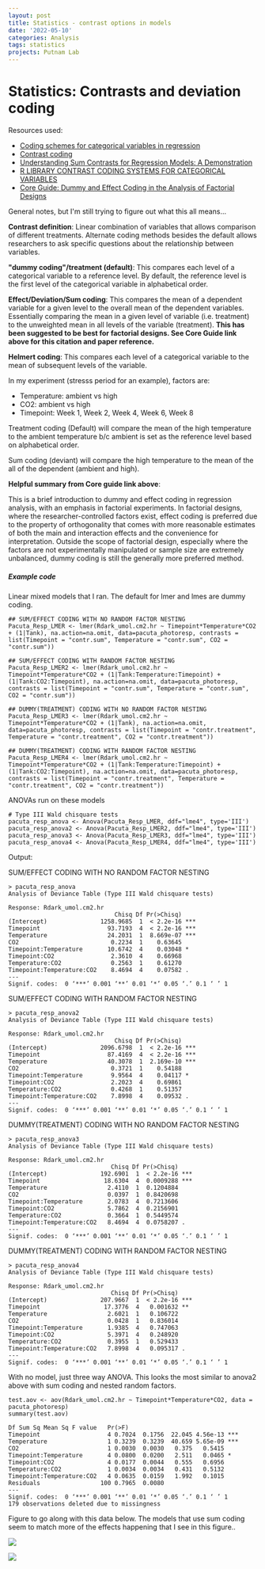 ```yaml
---
layout: post
title: Statistics - contrast options in models
date: '2022-05-10'
categories: Analysis
tags: statistics
projects: Putnam Lab
---
```


# Statistics: Contrasts and deviation coding

Resources used:  
- [Coding schemes for categorical variables in regression](https://www.polyu.edu.hk/cbs/sjpolit/coding_schemes.html)  
- [Contrast coding](https://marissabarlaz.github.io/portfolio/contrastcoding/)  
- [Understanding Sum Contrasts for Regression Models: A Demonstration](https://rpubs.com/monajhzhu/608609)  
- [R LIBRARY CONTRAST CODING SYSTEMS FOR CATEGORICAL VARIABLES](https://stats.oarc.ucla.edu/r/library/r-library-contrast-coding-systems-for-categorical-variables/#DEVIATION)  
- [Core Guide: Dummy and Effect Coding in the Analysis of Factorial Designs](https://sites.globalhealth.duke.edu/rdac/wp-content/uploads/sites/27/2020/08/Core-Guide_Dummy-and-Effect-Coding_16-03-20.pdf)

General notes, but I'm still trying to figure out what this all means...

**Contrast definition**: Linear combination of variables that allows comparison of different treatments. Alternate coding methods besides the default allows researchers to ask specific questions about the relationship between variables.

**"dummy coding"/treatment (default)**: This compares each level of a categorical variable to a reference level. By default, the reference level is the first level of the categorical variable in alphabetical order.

**Effect/Deviation/Sum coding**: This compares the mean of a dependent variable for a given level to the overall mean of the dependent variables. Essentially comparing the mean in a given level of variable (i.e. treatment) to the unweighted mean in all levels of the variable (treatment). **This has been suggested to be best for factorial designs. See Core Guide link above for this citation and paper reference.**

**Helmert coding**: This compares each level of a categorical variable to the mean of subsequent levels of the variable.


In my experiment (stresss period for an example), factors are:
- Temperature: ambient vs high    
- CO2: ambient vs high    
- Timepoint: Week 1, Week 2, Week 4, Week 6, Week 8

Treatment coding (Default) will compare the mean of the high temperature to the ambient temperature b/c ambient is set as the reference level based on alphabetical order.

Sum coding (deviant) will compare the high temperature to the mean of the all of the dependent (ambient and high).

**Helpful summary from Core guide link above**:

This is a brief introduction to dummy and effect coding in regression analysis, with an emphasis in factorial experiments. In factorial designs, where the researcher-controlled factors exist, effect coding is preferred due to the property of orthogonality that comes with more reasonable estimates of both the main and interaction effects and the convenience for interpretation. Outside the scope of factorial design, especially where the factors are not experimentally manipulated or sample size are extremely unbalanced, dummy coding is still the generally more preferred method.

##### Example code

Linear mixed models that I ran. The default for lmer and lmes are dummy coding.   

```
## SUM/EFFECT CODING WITH NO RANDOM FACTOR NESTING
Pacuta_Resp_LMER <- lmer(Rdark_umol.cm2.hr ~ Timepoint*Temperature*CO2 + (1|Tank), na.action=na.omit, data=pacuta_photoresp, contrasts = list(Timepoint = "contr.sum", Temperature = "contr.sum", CO2 = "contr.sum"))

## SUM/EFFECT CODING WITH RANDOM FACTOR NESTING
Pacuta_Resp_LMER2 <- lmer(Rdark_umol.cm2.hr ~ Timepoint*Temperature*CO2 + (1|Tank:Temperature:Timepoint) + (1|Tank:CO2:Timepoint), na.action=na.omit, data=pacuta_photoresp, contrasts = list(Timepoint = "contr.sum", Temperature = "contr.sum", CO2 = "contr.sum"))

## DUMMY(TREATMENT) CODING WITH NO RANDOM FACTOR NESTING
Pacuta_Resp_LMER3 <- lmer(Rdark_umol.cm2.hr ~ Timepoint*Temperature*CO2 + (1|Tank), na.action=na.omit, data=pacuta_photoresp, contrasts = list(Timepoint = "contr.treatment", Temperature = "contr.treatment", CO2 = "contr.treatment"))

## DUMMY(TREATMENT) CODING WITH RANDOM FACTOR NESTING
Pacuta_Resp_LMER4 <- lmer(Rdark_umol.cm2.hr ~ Timepoint*Temperature*CO2 + (1|Tank:Temperature:Timepoint) + (1|Tank:CO2:Timepoint), na.action=na.omit, data=pacuta_photoresp, contrasts = list(Timepoint = "contr.treatment", Temperature = "contr.treatment", CO2 = "contr.treatment"))
```

ANOVAs run on these models

```
# Type III Wald chisquare tests
pacuta_resp_anova <- Anova(Pacuta_Resp_LMER, ddf="lme4", type='III')
pacuta_resp_anova2 <- Anova(Pacuta_Resp_LMER2, ddf="lme4", type='III')
pacuta_resp_anova3 <- Anova(Pacuta_Resp_LMER3, ddf="lme4", type='III')
pacuta_resp_anova4 <- Anova(Pacuta_Resp_LMER4, ddf="lme4", type='III')
```

Output:

SUM/EFFECT CODING WITH NO RANDOM FACTOR NESTING

```
> pacuta_resp_anova
Analysis of Deviance Table (Type III Wald chisquare tests)

Response: Rdark_umol.cm2.hr
                              Chisq Df Pr(>Chisq)    
(Intercept)               1258.9685  1  < 2.2e-16 ***
Timepoint                   93.7193  4  < 2.2e-16 ***
Temperature                 24.2031  1  8.669e-07 ***
CO2                          0.2234  1    0.63645    
Timepoint:Temperature       10.6742  4    0.03048 *  
Timepoint:CO2                2.3610  4    0.66968    
Temperature:CO2              0.2563  1    0.61270    
Timepoint:Temperature:CO2    8.4694  4    0.07582 .  
---
Signif. codes:  0 ‘***’ 0.001 ‘**’ 0.01 ‘*’ 0.05 ‘.’ 0.1 ‘ ’ 1
```

SUM/EFFECT CODING WITH RANDOM FACTOR NESTING

```
> pacuta_resp_anova2
Analysis of Deviance Table (Type III Wald chisquare tests)

Response: Rdark_umol.cm2.hr
                              Chisq Df Pr(>Chisq)    
(Intercept)               2096.6798  1  < 2.2e-16 ***
Timepoint                   87.4169  4  < 2.2e-16 ***
Temperature                 40.3078  1  2.169e-10 ***
CO2                          0.3721  1    0.54188    
Timepoint:Temperature        9.9564  4    0.04117 *  
Timepoint:CO2                2.2023  4    0.69861    
Temperature:CO2              0.4268  1    0.51357    
Timepoint:Temperature:CO2    7.8998  4    0.09532 .  
---
Signif. codes:  0 ‘***’ 0.001 ‘**’ 0.01 ‘*’ 0.05 ‘.’ 0.1 ‘ ’ 1
```

DUMMY(TREATMENT) CODING WITH NO RANDOM FACTOR NESTING

```
> pacuta_resp_anova3
Analysis of Deviance Table (Type III Wald chisquare tests)

Response: Rdark_umol.cm2.hr
                             Chisq Df Pr(>Chisq)    
(Intercept)               192.6901  1  < 2.2e-16 ***
Timepoint                  18.6304  4  0.0009288 ***
Temperature                 2.4110  1  0.1204884    
CO2                         0.0397  1  0.8420698    
Timepoint:Temperature       2.0783  4  0.7213606    
Timepoint:CO2               5.7862  4  0.2156901    
Temperature:CO2             0.3664  1  0.5449574    
Timepoint:Temperature:CO2   8.4694  4  0.0758207 .  
---
Signif. codes:  0 ‘***’ 0.001 ‘**’ 0.01 ‘*’ 0.05 ‘.’ 0.1 ‘ ’ 1
```

DUMMY(TREATMENT) CODING WITH RANDOM FACTOR NESTING

```
> pacuta_resp_anova4
Analysis of Deviance Table (Type III Wald chisquare tests)

Response: Rdark_umol.cm2.hr
                             Chisq Df Pr(>Chisq)    
(Intercept)               207.9667  1  < 2.2e-16 ***
Timepoint                  17.3776  4   0.001632 **
Temperature                 2.6021  1   0.106722    
CO2                         0.0428  1   0.836014    
Timepoint:Temperature       1.9385  4   0.747063    
Timepoint:CO2               5.3971  4   0.248920    
Temperature:CO2             0.3955  1   0.529433    
Timepoint:Temperature:CO2   7.8998  4   0.095317 .  
---
Signif. codes:  0 ‘***’ 0.001 ‘**’ 0.01 ‘*’ 0.05 ‘.’ 0.1 ‘ ’ 1
```

With no model, just three way ANOVA. This looks the most similar to anova2 above with sum coding and nested random factors.

```
test.aov <- aov(Rdark_umol.cm2.hr ~ Timepoint*Temperature*CO2, data = pacuta_photoresp)
summary(test.aov)

Df Sum Sq Mean Sq F value   Pr(>F)    
Timepoint                   4 0.7024  0.1756  22.045 4.56e-13 ***
Temperature                 1 0.3239  0.3239  40.659 5.65e-09 ***
CO2                         1 0.0030  0.0030   0.375   0.5415    
Timepoint:Temperature       4 0.0800  0.0200   2.511   0.0465 *  
Timepoint:CO2               4 0.0177  0.0044   0.555   0.6956    
Temperature:CO2             1 0.0034  0.0034   0.431   0.5132    
Timepoint:Temperature:CO2   4 0.0635  0.0159   1.992   0.1015    
Residuals                 100 0.7965  0.0080                     
---
Signif. codes:  0 ‘***’ 0.001 ‘**’ 0.01 ‘*’ 0.05 ‘.’ 0.1 ‘ ’ 1
179 observations deleted due to missingness
```

Figure to go along with this data below. The models that use sum coding seem to match more of the effects happening that I see in this figure..

![](https://github.com/emmastrand/EmmaStrand_Notebook/blob/master/images/stats-coding-example-figure.png?raw=true)

![](https://github.com/emmastrand/EmmaStrand_Notebook/blob/master/images/stats-models-contrast-example.jpg?raw=true)
